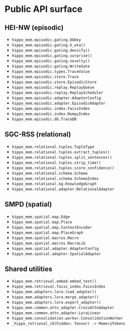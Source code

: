 # Public API surface

## HEI-NW (episodic)
- `hippo_mem.episodic.gating.DGKey`
- `hippo_mem.episodic.gating.k_wta()`
- `hippo_mem.episodic.gating.densify()`
- `hippo_mem.episodic.gating.surprise()`
- `hippo_mem.episodic.gating.novelty()`
- `hippo_mem.episodic.gating.WriteGate`
- `hippo_mem.episodic.types.TraceValue`
- `hippo_mem.episodic.store.Trace`
- `hippo_mem.episodic.store.EpisodicStore`
- `hippo_mem.episodic.replay.ReplayQueue`
- `hippo_mem.episodic.replay.ReplayScheduler`
- `hippo_mem.episodic.adapter.AdapterConfig`
- `hippo_mem.episodic.adapter.EpisodicAdapter`
- `hippo_mem.episodic.index.FaissIndex`
- `hippo_mem.episodic.index.NumpyIndex`
- `hippo_mem.episodic.db.TraceDB`

## SGC-RSS (relational)
- `hippo_mem.relational.tuples.TupleType`
- `hippo_mem.relational.tuples.extract_tuples()`
- `hippo_mem.relational.tuples.split_sentences()`
- `hippo_mem.relational.tuples.strip_time()`
- `hippo_mem.relational.tuples.score_confidence()`
- `hippo_mem.relational.schema.Schema`
- `hippo_mem.relational.schema.SchemaIndex`
- `hippo_mem.relational.kg.KnowledgeGraph`
- `hippo_mem.relational.adapter.RelationalAdapter`

## SMPD (spatial)
- `hippo_mem.spatial.map.Edge`
- `hippo_mem.spatial.map.Place`
- `hippo_mem.spatial.map.ContextEncoder`
- `hippo_mem.spatial.map.PlaceGraph`
- `hippo_mem.spatial.macros.Macro`
- `hippo_mem.spatial.macros.MacroLib`
- `hippo_mem.spatial.adapter.AdapterConfig`
- `hippo_mem.spatial.adapter.SpatialAdapter`

## Shared utilities
- `hippo_mem.retrieval.embed.embed_text()`
- `hippo_mem.retrieval.faiss_index.FaissIndex`
- `hippo_mem.adapters.lora.load_adapter()`
- `hippo_mem.adapters.lora.merge_adapter()`
- `hippo_mem.adapters.lora.export_adapter()`
- `hippo_mem.common.attn_adapter.CrossAttnAdapter`
- `hippo_mem.common.attn_adapter.LoraLinear`
- `hippo_mem.consolidation.worker.ConsolidationWorker`
- `_hippo_retrieval_cb(hidden: Tensor) -> MemoryTokens`
